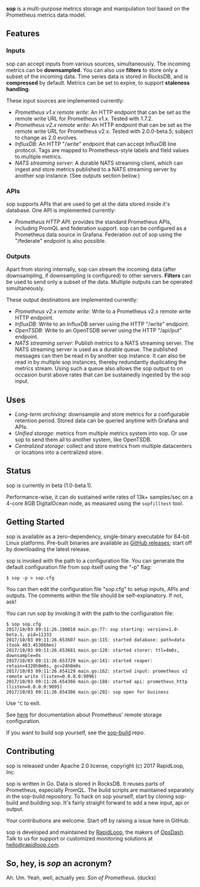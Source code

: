 
**sop** is a multi-purpose metrics storage and manipulation tool based on the
Prometheus metrics data model.

## Features

### Inputs

sop can accept inputs from various sources, simultaneously. The incoming metrics
can be **downsampled**. You can also use **filters** to store only a subset of
the incoming data. Time series data is stored in RocksDB, and is **compressed**
by default. Metrics can be set to expire, to support **staleness handling**.

These input sources are implemented currently:

* *Prometheus v1.x remote write*: An HTTP endpoint that can be set as the
  remote write URL for Prometheus v1.x. Tested with 1.7.2.
* *Prometheus v2.x remote write*: An HTTP endpoint that can be set as the
  remote write URL for Prometheus v2.x. Tested with 2.0.0-beta.5; subject to change
  as 2.0 evolves.
* *InfluxDB*: An HTTP "/write" endpoint that can accept InfluxDB line protocol. 
  Tags are mapped to Prometheus-style labels and field values to multiple
  metrics.
* *NATS streaming server*: A durable NATS streaming client, which can ingest
  and store metrics published to a NATS streaming server by another sop instance.
  (See outputs section below.)

### APIs

sop supports APIs that are used to get at the data stored inside it's database.
One API is implemented currently:

* *Prometheus HTTP API*: provides the standard Prometheus APIs, including
  PromQL and federation support. sop can be configured as a Prometheus
  data source in Grafana. Federation out of sop using the "/federate" endpoint
  is also possible.

### Outputs

Apart from storing internally, sop can stream the incoming data (after
downsampling, if downsampling is configured) to other servers. **Filters** can
be used to send only a subset of the data. Multiple outputs can be operated
simultaneously.

These output destinations are implemented currently:

* *Prometheus v2.x remote write*: Write to a Prometheus v2.x remote write
  HTTP endpoint.
* *InfluxDB*: Write to an InfluxDB server using the HTTP "/write" endpoint.
* *OpenTSDB*: Write to an OpenTSDB server using the HTTP "/api/put" endpoint.
* *NATS streaming server*: Publish metrics to a NATS streaming server. The NATS
  streaming server is used as a durable queue. The published messages can then
  be read in by another sop instance. It can also be read in by multiple sop
  instances, thereby redundantly duplicating the metrics stream. Using such a
  queue also allows the sop output to on occasion burst above rates that
  can be sustainedly ingested by the sop input.

## Uses

* *Long-term archiving*: downsample and store metrics for a configurable
  retention period. Stored data can be queried anytime with Grafana and APIs.
* *Unified storage*: metrics from multiple metrics system into sop. Or use sop
  to send them all to another system, like OpenTSDB.
* *Centralized storage*: collect and store metrics from multiple datacenters
  or locations into a centralized store.

## Status

sop is currently in beta (1.0-beta.1).

Performance-wise, it can do sustained write rates of 13k+ samples/sec on a
4-core 8GB DigitalOcean node, as measured using the `sopfilltest` tool.

## Getting Started

sop is available as a zero-dependency, single-binary executable for 64-bit
Linux platforms. Pre-built binaries are available as [GitHub releases](https://github.com/rapidloop/sop/releases);
start off by downloading the latest release.

sop is invoked with the path to a configuration file. You can generate the
default configuration file from sop itself using the "-p" flag:

```
$ sop -p > sop.cfg
```

You can then edit the configuration file "sop.cfg" to setup inputs, APIs and
outputs. The comments within the file should be self-explanatory. If not, ask!

You can run sop by invoking it with the path to the configuration file:

```
$ sop sop.cfg
2017/10/03 09:11:26.190018 main.go:77: sop starting: version=1.0-beta.1, pid=11333
2017/10/03 09:11:26.653607 main.go:115: started database: path=data (took 463.453866ms)
2017/10/03 09:11:26.653681 main.go:128: started storer: ttl=4m0s, downsample=0s
2017/10/03 09:11:26.653729 main.go:141: started reaper: retain=4320h0m0s, gc=24h0m0s
2017/10/03 09:11:26.654129 main.go:162: started input: prometheus v2 remote write (listen=0.0.0.0:9096)
2017/10/03 09:11:26.654366 main.go:188: started api: prometheus_http (listen=0.0.0.0:9095)
2017/10/03 09:11:26.654386 main.go:202: sop open for business
```

Use `^C` to exit.

See [here](https://prometheus.io/docs/operating/configuration/#%3Cremote_write%3E)
for documentation about Prometheus' remote storage configuration.

If you want to build sop yourself, see the [sop-build](github.com/rapidloop/sop-build)
repo.

## Contributing

sop is released under Apache 2.0 license, copyright (c) 2017 RapidLoop, Inc.

sop is written in Go. Data is stored in RocksDB. It reuses parts of Prometheus,
especially PromQL. The build scripts are maintained separately in the
sop-build repository. To hack on sop yourself, start by cloning sop-build and
building sop. It's fairly straight forward to add a new input, api or output.

Your contributions are welcome. Start off by raising a issue here in GitHub.

sop is developed and maintained by [RapidLoop](https://www.rapidloop.com/),
the makers of [OpsDash](https://www.opsdash.com/). Talk to us for support or
customized monitoring solutions at hello@rapidloop.com.

## So, hey, is _sop_ an acronym?

Ah. Um. Yeah, well, actually yes: _Son of Prometheus_. (ducks)
